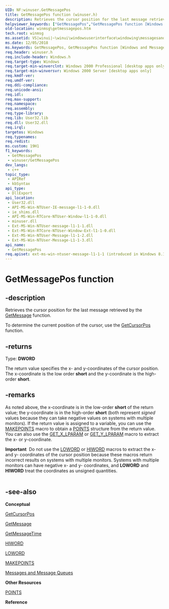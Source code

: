 ```yaml
---
UID: NF:winuser.GetMessagePos
title: GetMessagePos function (winuser.h)
description: Retrieves the cursor position for the last message retrieved by the GetMessage function.
helpviewer_keywords: ["GetMessagePos","GetMessagePos function [Windows and Messages]","_win32_GetMessagePos","_win32_getmessagepos_cpp","winmsg.getmessagepos","winui._win32_getmessagepos","winuser/GetMessagePos"]
old-location: winmsg\getmessagepos.htm
tech.root: winmsg
ms.assetid: VS|winui|~\winui\windowsuserinterface\windowing\messagesandmessagequeues\messagesandmessagequeuesreference\messagesandmessagequeuesfunctions\getmessagepos.htm
ms.date: 12/05/2018
ms.keywords: GetMessagePos, GetMessagePos function [Windows and Messages], _win32_GetMessagePos, _win32_getmessagepos_cpp, winmsg.getmessagepos, winui._win32_getmessagepos, winuser/GetMessagePos
req.header: winuser.h
req.include-header: Windows.h
req.target-type: Windows
req.target-min-winverclnt: Windows 2000 Professional [desktop apps only]
req.target-min-winversvr: Windows 2000 Server [desktop apps only]
req.kmdf-ver: 
req.umdf-ver: 
req.ddi-compliance: 
req.unicode-ansi: 
req.idl: 
req.max-support: 
req.namespace: 
req.assembly: 
req.type-library: 
req.lib: User32.lib
req.dll: User32.dll
req.irql: 
targetos: Windows
req.typenames: 
req.redist: 
ms.custom: 19H1
f1_keywords:
 - GetMessagePos
 - winuser/GetMessagePos
dev_langs:
 - c++
topic_type:
 - APIRef
 - kbSyntax
api_type:
 - DllExport
api_location:
 - User32.dll
 - API-MS-Win-NTUser-IE-message-l1-1-0.dll
 - ie_shims.dll
 - API-MS-Win-RTCore-NTUser-Window-l1-1-0.dll
 - minuser.dll
 - Ext-MS-Win-NTUser-message-l1-1-1.dll
 - Ext-MS-Win-RTCore-NTUser-Window-Ext-l1-1-0.dll
 - Ext-MS-Win-NTUser-Message-l1-1-2.dll
 - Ext-MS-Win-NTUser-Message-L1-1-3.dll
api_name:
 - GetMessagePos
req.apiset: ext-ms-win-ntuser-message-l1-1-1 (introduced in Windows 8.1)
---
```


# GetMessagePos function


## -description

Retrieves the cursor position for the last message retrieved by the <a href="/windows/desktop/api/winuser/nf-winuser-getmessage">GetMessage</a> function.

			

To determine the current position of the cursor, use the <a href="/windows/desktop/api/winuser/nf-winuser-getcursorpos">GetCursorPos</a> function.



## -returns

Type: <b>DWORD</b>

The return value specifies the x- and y-coordinates of the cursor position. The x-coordinate is the low order <b>short</b> and the y-coordinate is the high-order <b>short</b>.

## -remarks

As noted above, the x-coordinate is in the low-order <b>short</b> of the return value; the y-coordinate is in the high-order <b>short</b> (both represent <i>signed</i> values because they can take negative values on systems with multiple monitors). If the return value is assigned to a variable, you can use the <a href="/windows/desktop/api/wingdi/nf-wingdi-makepoints">MAKEPOINTS</a> macro to obtain a <a href="/previous-versions/dd162808(v=vs.85)">POINTS</a> structure from the return value. You can also use the <a href="/windows/desktop/api/windowsx/nf-windowsx-get_x_lparam">GET_X_LPARAM</a> or <a href="/windows/desktop/api/windowsx/nf-windowsx-get_y_lparam">GET_Y_LPARAM</a> macro to extract the x- or y-coordinate. 

<div class="alert"><b>Important</b>  Do not use the <a href="/previous-versions/windows/desktop/legacy/ms632659(v=vs.85)">LOWORD</a> or <a href="/previous-versions/windows/desktop/legacy/ms632657(v=vs.85)">HIWORD</a> macros to extract the x- and y- coordinates of the cursor position because these macros return incorrect results on systems with multiple monitors. Systems with multiple monitors can have negative x- and y- coordinates, and <b>LOWORD</b> and <b>HIWORD</b> treat the coordinates as unsigned quantities.</div>
<div> </div>

## -see-also

<b>Conceptual</b>



<a href="/windows/desktop/api/winuser/nf-winuser-getcursorpos">GetCursorPos</a>



<a href="/windows/desktop/api/winuser/nf-winuser-getmessage">GetMessage</a>



<a href="/windows/desktop/api/winuser/nf-winuser-getmessagetime">GetMessageTime</a>



<a href="/previous-versions/windows/desktop/legacy/ms632657(v=vs.85)">HIWORD</a>



<a href="/previous-versions/windows/desktop/legacy/ms632659(v=vs.85)">LOWORD</a>



<a href="/windows/desktop/api/wingdi/nf-wingdi-makepoints">MAKEPOINTS</a>



<a href="/windows/desktop/winmsg/messages-and-message-queues">Messages and Message Queues</a>



<b>Other Resources</b>



<a href="/previous-versions/dd162808(v=vs.85)">POINTS</a>



<b>Reference</b>
